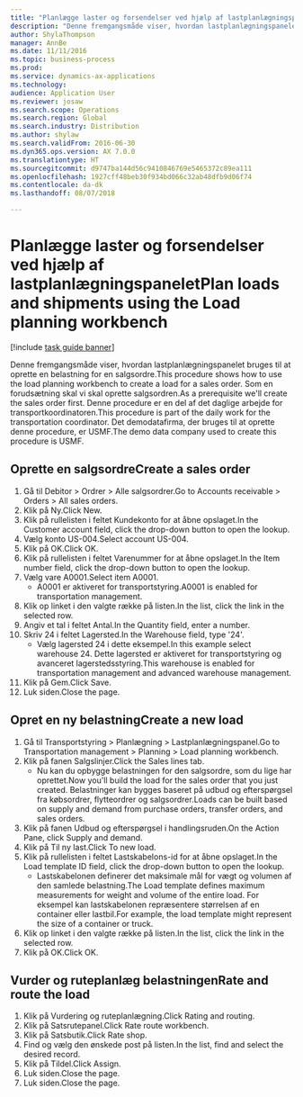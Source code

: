 ```yaml
--- 
title: "Planlægge laster og forsendelser ved hjælp af lastplanlægningspanelet"
description: "Denne fremgangsmåde viser, hvordan lastplanlægningspanelet bruges til at oprette en belastning for en salgsordre."
author: ShylaThompson
manager: AnnBe
ms.date: 11/11/2016
ms.topic: business-process
ms.prod: 
ms.service: dynamics-ax-applications
ms.technology: 
audience: Application User
ms.reviewer: josaw
ms.search.scope: Operations
ms.search.region: Global
ms.search.industry: Distribution
ms.author: shylaw
ms.search.validFrom: 2016-06-30
ms.dyn365.ops.version: AX 7.0.0
ms.translationtype: HT
ms.sourcegitcommit: d9747ba144d56c9410846769e5465372c89ea111
ms.openlocfilehash: 1927cff48beb30f934bd066c32ab48dfb9d06f74
ms.contentlocale: da-dk
ms.lasthandoff: 08/07/2018

---
```

# <a name="plan-loads-and-shipments-using-the-load-planning-workbench"></a><span data-ttu-id="b1e68-103">Planlægge laster og forsendelser ved hjælp af lastplanlægningspanelet</span><span class="sxs-lookup"><span data-stu-id="b1e68-103">Plan loads and shipments using the Load planning workbench</span></span>

[!include [task guide banner](../../includes/task-guide-banner.md)]

<span data-ttu-id="b1e68-104">Denne fremgangsmåde viser, hvordan lastplanlægningspanelet bruges til at oprette en belastning for en salgsordre.</span><span class="sxs-lookup"><span data-stu-id="b1e68-104">This procedure shows how to use the load planning workbench to create a load for a sales order.</span></span> <span data-ttu-id="b1e68-105">Som en forudsætning skal vi skal oprette salgsordren.</span><span class="sxs-lookup"><span data-stu-id="b1e68-105">As a prerequisite we'll create the sales order first.</span></span> <span data-ttu-id="b1e68-106">Denne procedure er en del af det daglige arbejde for transportkoordinatoren.</span><span class="sxs-lookup"><span data-stu-id="b1e68-106">This procedure is part of the daily work for the transportation coordinator.</span></span> <span data-ttu-id="b1e68-107">Det demodatafirma, der bruges til at oprette denne procedure, er USMF.</span><span class="sxs-lookup"><span data-stu-id="b1e68-107">The demo data company used to create this procedure is USMF.</span></span>


## <a name="create-a-sales-order"></a><span data-ttu-id="b1e68-108">Oprette en salgsordre</span><span class="sxs-lookup"><span data-stu-id="b1e68-108">Create a sales order</span></span>
1. <span data-ttu-id="b1e68-109">Gå til Debitor > Ordrer > Alle salgsordrer.</span><span class="sxs-lookup"><span data-stu-id="b1e68-109">Go to Accounts receivable > Orders > All sales orders.</span></span>
2. <span data-ttu-id="b1e68-110">Klik på Ny.</span><span class="sxs-lookup"><span data-stu-id="b1e68-110">Click New.</span></span>
3. <span data-ttu-id="b1e68-111">Klik på rullelisten i feltet Kundekonto for at åbne opslaget.</span><span class="sxs-lookup"><span data-stu-id="b1e68-111">In the Customer account field, click the drop-down button to open the lookup.</span></span>
4. <span data-ttu-id="b1e68-112">Vælg konto US-004.</span><span class="sxs-lookup"><span data-stu-id="b1e68-112">Select account US-004.</span></span>
5. <span data-ttu-id="b1e68-113">Klik på OK.</span><span class="sxs-lookup"><span data-stu-id="b1e68-113">Click OK.</span></span>
6. <span data-ttu-id="b1e68-114">Klik på rullelisten i feltet Varenummer for at åbne opslaget.</span><span class="sxs-lookup"><span data-stu-id="b1e68-114">In the Item number field, click the drop-down button to open the lookup.</span></span>
7. <span data-ttu-id="b1e68-115">Vælg vare A0001.</span><span class="sxs-lookup"><span data-stu-id="b1e68-115">Select item A0001.</span></span>
    * <span data-ttu-id="b1e68-116">A0001 er aktiveret for transportstyring.</span><span class="sxs-lookup"><span data-stu-id="b1e68-116">A0001 is enabled for transportation management.</span></span>  
8. <span data-ttu-id="b1e68-117">Klik op linket i den valgte række på listen.</span><span class="sxs-lookup"><span data-stu-id="b1e68-117">In the list, click the link in the selected row.</span></span>
9. <span data-ttu-id="b1e68-118">Angiv et tal i feltet Antal.</span><span class="sxs-lookup"><span data-stu-id="b1e68-118">In the Quantity field, enter a number.</span></span>
10. <span data-ttu-id="b1e68-119">Skriv 24 i feltet Lagersted.</span><span class="sxs-lookup"><span data-stu-id="b1e68-119">In the Warehouse field, type '24'.</span></span>
    * <span data-ttu-id="b1e68-120">Vælg lagersted 24 i dette eksempel.</span><span class="sxs-lookup"><span data-stu-id="b1e68-120">In this example select warehouse 24.</span></span> <span data-ttu-id="b1e68-121">Dette lagersted er aktiveret for transportstyring og avanceret lagerstedsstyring.</span><span class="sxs-lookup"><span data-stu-id="b1e68-121">This warehouse is enabled for transportation management and advanced warehouse management.</span></span>  
11. <span data-ttu-id="b1e68-122">Klik på Gem.</span><span class="sxs-lookup"><span data-stu-id="b1e68-122">Click Save.</span></span>
12. <span data-ttu-id="b1e68-123">Luk siden.</span><span class="sxs-lookup"><span data-stu-id="b1e68-123">Close the page.</span></span>

## <a name="create-a-new-load"></a><span data-ttu-id="b1e68-124">Opret en ny belastning</span><span class="sxs-lookup"><span data-stu-id="b1e68-124">Create a new load</span></span>
1. <span data-ttu-id="b1e68-125">Gå til Transportstyring > Planlægning > Lastplanlægningspanel.</span><span class="sxs-lookup"><span data-stu-id="b1e68-125">Go to Transportation management > Planning > Load planning workbench.</span></span>
2. <span data-ttu-id="b1e68-126">Klik på fanen Salgslinjer.</span><span class="sxs-lookup"><span data-stu-id="b1e68-126">Click the Sales lines tab.</span></span>
    * <span data-ttu-id="b1e68-127">Nu kan du opbygge belastningen for den salgsordre, som du lige har oprettet.</span><span class="sxs-lookup"><span data-stu-id="b1e68-127">Now you'll build the load for the sales order that you just created.</span></span> <span data-ttu-id="b1e68-128">Belastninger kan bygges baseret på udbud og efterspørgsel fra købsordrer, flytteordrer og salgsordrer.</span><span class="sxs-lookup"><span data-stu-id="b1e68-128">Loads can be built based on supply and demand from purchase orders, transfer orders, and sales orders.</span></span>  
3. <span data-ttu-id="b1e68-129">Klik på fanen Udbud og efterspørgsel i handlingsruden.</span><span class="sxs-lookup"><span data-stu-id="b1e68-129">On the Action Pane, click Supply and demand.</span></span>
4. <span data-ttu-id="b1e68-130">Klik på Til ny last.</span><span class="sxs-lookup"><span data-stu-id="b1e68-130">Click To new load.</span></span>
5. <span data-ttu-id="b1e68-131">Klik på rullelisten i feltet Lastskabelons-id for at åbne opslaget.</span><span class="sxs-lookup"><span data-stu-id="b1e68-131">In the Load template ID field, click the drop-down button to open the lookup.</span></span>
    * <span data-ttu-id="b1e68-132">Lastskabelonen definerer det maksimale mål for vægt og volumen af den samlede belastning.</span><span class="sxs-lookup"><span data-stu-id="b1e68-132">The Load template defines maximum measurements for weight and volume of the entire load.</span></span> <span data-ttu-id="b1e68-133">For eksempel kan lastskabelonen repræsentere størrelsen af en container eller lastbil.</span><span class="sxs-lookup"><span data-stu-id="b1e68-133">For example, the load template might represent the size of a container or truck.</span></span>  
6. <span data-ttu-id="b1e68-134">Klik op linket i den valgte række på listen.</span><span class="sxs-lookup"><span data-stu-id="b1e68-134">In the list, click the link in the selected row.</span></span>
7. <span data-ttu-id="b1e68-135">Klik på OK.</span><span class="sxs-lookup"><span data-stu-id="b1e68-135">Click OK.</span></span>

## <a name="rate-and-route-the-load"></a><span data-ttu-id="b1e68-136">Vurder og ruteplanlæg belastningen</span><span class="sxs-lookup"><span data-stu-id="b1e68-136">Rate and route the load</span></span>
1. <span data-ttu-id="b1e68-137">Klik på Vurdering og ruteplanlægning.</span><span class="sxs-lookup"><span data-stu-id="b1e68-137">Click Rating and routing.</span></span>
2. <span data-ttu-id="b1e68-138">Klik på Satsrutepanel.</span><span class="sxs-lookup"><span data-stu-id="b1e68-138">Click Rate route workbench.</span></span>
3. <span data-ttu-id="b1e68-139">Klik på Satsbutik.</span><span class="sxs-lookup"><span data-stu-id="b1e68-139">Click Rate shop.</span></span>
4. <span data-ttu-id="b1e68-140">Find og vælg den ønskede post på listen.</span><span class="sxs-lookup"><span data-stu-id="b1e68-140">In the list, find and select the desired record.</span></span>
5. <span data-ttu-id="b1e68-141">Klik på Tildel.</span><span class="sxs-lookup"><span data-stu-id="b1e68-141">Click Assign.</span></span>
6. <span data-ttu-id="b1e68-142">Luk siden.</span><span class="sxs-lookup"><span data-stu-id="b1e68-142">Close the page.</span></span>
7. <span data-ttu-id="b1e68-143">Luk siden.</span><span class="sxs-lookup"><span data-stu-id="b1e68-143">Close the page.</span></span>


